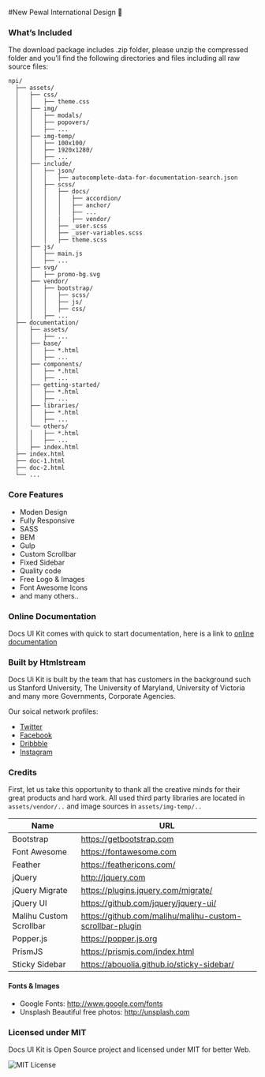 #New Pewal International Design :raised_hands:

### What’s Included

The download package includes .zip folder, please unzip the compressed folder and you’ll find the following directories and files including all raw source files:

```
npi/
  ├── assets/
  │   ├── css/
  │   │   ├── theme.css
  │   ├── img/
  │   │   ├── modals/
  │   │   ├── popovers/
  │   │   ├── ...
  │   ├── img-temp/
  │   │   ├── 100x100/
  │   │   ├── 1920x1280/
  │   │   ├── ...
  │   ├── include/
  │   │   ├── json/
  │   │   │   ├── autocomplete-data-for-documentation-search.json
  │   │   ├── scss/
  │   │   │   ├── docs/
  │   │   │   │   ├── accordion/
  │   │   │   │   ├── anchor/
  │   │   │   │   ├── ...
  │   │   │   |   ├── vendor/
  │   │   │   ├── _user.scss
  │   │   │   ├── _user-variables.scss
  │   │   │   ├── theme.scss
  │   ├── js/
  │   │   ├── main.js
  │   │   ├── ...
  │   ├── svg/
  │   │   ├── promo-bg.svg
  │   ├── vendor/
  │   │   ├── bootstrap/
  │   │   │   ├── scss/
  │   │   │   ├── js/
  │   │   │   ├── css/
  │   │   ├── ...
  ├── documentation/
  │   ├── assets/
  │   │   ├── ...
  │   ├── base/
  │   │   ├── *.html
  │   │   ├── ...
  │   ├── components/
  │   │   ├── *.html
  │   │   ├── ...
  │   ├── getting-started/
  │   │   ├── *.html
  │   │   ├── ...
  │   ├── libraries/
  │   │   ├── *.html
  │   │   ├── ...
  │   └── others/
  │   │   ├── *.html
  │   │   ├── ...
  │   ├── index.html
  ├── index.html
  ├── doc-1.html
  ├── doc-2.html
  └── ...

```


### Core Features

- Moden Design
- Fully Responsive
- SASS
- BEM
- Gulp
- Custom Scrollbar
- Fixed Sidebar
- Quality code
- Free Logo & Images
- Font Awesome Icons
- and many others..


### Online Documentation

Docs UI Kit comes with quick to start documentation, here is a link to [online documentation](https://htmlstream.com/preview/docs-ui-kit/documentation/)


### Built by Htmlstream

Docs Ui Kit is built by the team that has customers in the background such us Stanford University, The University of Maryland, University of Victoria and many more Governments, Corporate Agencies.

Our soical network profiles:

- [Twitter](https://twitter.com/htmlstream)
- [Facebook](https://www.facebook.com/)
- [Dribbble](https://dribbble.com/htmlstream)
- [Instagram](https://www.instagram.com/htmlstream/)


### Credits

First, let us take this opportunity to thank all the creative minds for their great products and hard work. All used third party libraries are located in `assets/vendor/..` and image sources in `assets/img-temp/..`

Name | URL
------------ | -------------
Bootstrap | https://getbootstrap.com
Font Awesome | https://fontawesome.com
Feather | https://feathericons.com/
jQuery | http://jquery.com
jQuery Migrate | https://plugins.jquery.com/migrate/
jQuery UI | https://github.com/jquery/jquery-ui/
Malihu Custom Scrollbar | https://github.com/malihu/malihu-custom-scrollbar-plugin
Popper.js | https://popper.js.org
PrismJS | https://prismjs.com/index.html
Sticky Sidebar | https://abouolia.github.io/sticky-sidebar/



#### Fonts & Images

- Google Fonts: http://www.google.com/fonts
- Unsplash Beautiful free photos: http://unsplash.com


### Licensed under MIT

Docs UI Kit is Open Source project and licensed under MIT for better Web.

![MIT License](https://img.shields.io/cocoapods/l/AFNetworking.svg?style=for-the-badge)
